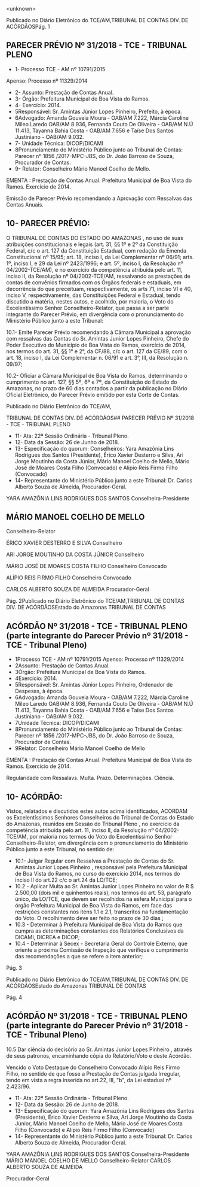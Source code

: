 &lt;unknown&gt;

Publicado  no  Diário Eletrônico do TCE/AM,TRIBUNAL DE CONTAS DIV. DE  ACÓRDÃOSPág. 1

## PARECER PRÉVIO Nº 31/2018 - TCE - TRIBUNAL PLENO

- 1- Processo TCE - AM nº 10791/2015

Apenso: Processo nº 11329/2014

- 2- Assunto: Prestação de Contas Anual.
- 3- Órgão: Prefeitura Municipal de Boa Vista do Ramos.
- 4- Exercício: 2014.
- 5Responsável: Sr. Amintas Júnior Lopes Pinheiro, Prefeito, à época.
- 6Advogado: Amanda Gouveia Moura - OAB/AM 7.222, Márcia Caroline Mileo Laredo OAB/AM 8.936, Fernanda Couto De Oliveira - OAB/AM  N.Ú 11.413, Tayanna Bahia Costa - OAB/AM 7.656 e Taíse Dos Santos Justiniano - OAB/AM 9.032.
- 7- Unidade Técnica: DICOP/DICAMI
- 8Pronunciamento do Ministério Público junto ao Tribunal de Contas: Parecer nº 1856 /2017-MPC-JBS, do Dr. João Barroso de Souza, Procurador de Contas.
- 9- Relator: Conselheiro Mário Manoel Coelho de Mello.

EMENTA : Prestação  de  Contas  Anual.  Prefeitura Municipal  de  Boa  Vista  do  Ramos.  Exercício  de 2014.

Emissão de Parecer Prévio recomendando a Aprovação com Ressalvas das Contas Anuais.

## 10-  PARECER PRÉVIO:

O TRIBUNAL DE CONTAS DO ESTADO DO AMAZONAS ,  no  uso  de  suas atribuições constitucionais e legais (art. 31, §§ 1º e 2º da Constituição Federal, c/c o art. 127 da Constituição Estadual, com redação da Emenda Constitucional nº 15/95; art. 18, inciso I, da Lei Complementar nº 06/91; arts. 1º, inciso I, e 29 da Lei nº 2423/1996; e art. 5º, inciso I, da Resolução nº 04/2002-TCE/AM), e no exercício da competência atribuída pelo art. 11, inciso II,  da Resolução nº 04/2002-TCE/AM, ressalvando as prestações de contas de convênios firmados com os Órgãos federais e estaduais, em decorrência do que preceituam, respectivamente, os arts 71, inciso VI  e 40, inciso V, respectivamente, das Constituições Federal e Estadual, tendo discutido a matéria, nestes autos, e acolhido, por  maioria, o  Voto  do  Excelentíssimo  Senhor  Conselheiro-Relator,  que  passa  a  ser parte integrante do Parecer Prévio, em divergência com o pronunciamento do Ministério Público junto a este Tribunal:

10.1- Emite Parecer Prévio recomendando à Câmara Municipal a aprovação com  ressalvas  das  Contas do  Sr.  Amintas  Junior  Lopes  Pinheiro, Chefe  do  Poder  Executivo  do  Município  de  Boa  Vista  do  Ramos, exercício de 2014, nos termos do art. 31, §§ 1° e 2°, da CF/88, c/c o art. 127 da CE/89, com o art. 18, inciso I, da Lei Complementar n. 06/91 e art. 3°, III, da Resolução n. 09/97;

10.2-  Oficiar a  Câmara  Municipal  de  Boa  Vista  do  Ramos,  determinando  o cumprimento no art. 127, §§ 5º,  6º e 7º, da Constituição do Estado do Amazonas,  no  prazo  de  60  dias  contados  a  partir  da  publicação  no Diário  Oficial  Eletrônico,  do  Parecer  Prévio  emitido  por  esta  Corte  de Contas.

Publicado  no  Diário Eletrônico do TCE/AM,

TRIBUNAL DE CONTAS DIV. DE  ACÓRDÃOS## PARECER PRÉVIO Nº 31/2018 - TCE - TRIBUNAL PLENO

- 11- Ata: 22ª Sessão Ordinária - Tribunal Pleno.
- 12- Data da Sessão: 26 de Junho de 2018.
- 13- Especificação  do  quorum: Conselheiros:  Yara  Amazônia  Lins  Rodrigues  dos Santos (Presidente), Érico Xavier Desterro e Silva,  Ari  Jorge  Moutinho da Costa Júnior, Mário Manoel  Coelho  de  Mello, Mário  José  de Moares  Costa  Filho (Convocado) e Alípio Reis Firmo Filho (Convocado)
- 14- Representante do Ministério Público junto a este Tribunal: Dr. Carlos Alberto Souza de Almeida, Procurador-Geral.

YARA AMAZÔNIA LINS RODRIGUES DOS SANTOS Conselheira-Presidente

## MÁRIO MANOEL COELHO DE MELLO

Conselheiro-Relator

ÉRICO XAVIER DESTERRO E SILVA Conselheiro

ARI JORGE MOUTINHO DA COSTA JÚNIOR Conselheiro

MÁRIO JOSÉ DE MOARES COSTA FILHO Conselheiro Convocado

ALÍPIO REIS FIRMO FILHO Conselheiro Convocado

CARLOS ALBERTO SOUZA DE ALMEIDA Procurador-Geral

Pág. 2Publicado  no  Diário Eletrônico do TCE/AM,TRIBUNAL DE CONTAS DIV. DE  ACÓRDÃOSEstado do Amazonas TRIBUNAL DE CONTAS

## ACÓRDÃO Nº 31/2018 - TCE - TRIBUNAL PLENO (parte integrante do Parecer Prévio nº 31/2018 - TCE - Tribunal Pleno)

- 1Processo TCE - AM nº 10791/2015 Apenso: Processo nº 11329/2014
- 2Assunto: Prestação de Contas Anual.
- 3Órgão: Prefeitura Municipal de Boa Vista do Ramos.
- 4Exercício: 2014.
- 5Responsável: Sr. Amintas Júnior Lopes Pinheiro, Ordenador de Despesas, à época.
- 6Advogado: Amanda Gouveia Moura - OAB/AM 7.222, Márcia Caroline Mileo Laredo OAB/AM 8.936, Fernanda Couto De Oliveira - OAB/AM  N.Ú 11.413, Tayanna Bahia Costa - OAB/AM 7.656 e Taíse Dos Santos Justiniano - OAB/AM 9.032.
- 7Unidade Técnica: DICOP/DICAMI
- 8Pronunciamento do Ministério Público junto ao Tribunal de Contas: Parecer nº 1856 /2017-MPC-JBS, do Dr. João Barroso de Souza, Procurador de Contas.
- 9Relator: Conselheiro Mário Manoel Coelho de Mello

EMENTA : Prestação  de  Contas  Anual.  Prefeitura Municipal  de  Boa  Vista  do  Ramos.  Exercício  de 2014.

Regularidade com Ressalavs. Multa. Prazo. Determinações. Ciência.

## 10- ACÓRDÃO:

Vistos, relatados e discutidos estes autos acima identificados, ACORDAM os Excelentíssimos Senhores Conselheiros do Tribunal de Contas do Estado do Amazonas, reunidos em Sessão do Tribunal Pleno , no exercício da competência atribuída pelo art. 11,  inciso  II,    da  Resolução  nº  04/2002-TCE/AM, por  maioria nos  termos  do  Voto  do Excelentíssimo Senhor Conselheiro-Relator, em divergência com o pronunciamento do Ministério Público junto a este Tribunal, no sentido de:

- 10.1- Julgar Regular com Ressalvas a Prestação de Contas do Sr. Amintas Junior Lopes Pinheiro ,  responsável pela Prefeitura  Municipal de Boa Vista do Ramos, no curso do exercício 2014, nos termos do inciso II do art.22 c/c o art.24 da LO/TCE;
- 10.2 - Aplicar Multa ao Sr. Amintas Junior Lopes Pinheiro no valor de R $ 2.500,00 (dois mil e quinhentos reais), nos termos do art. 53, parágrafo único, da LO/TCE, que devem ser recolhidos na esfera Municipal para o  órgão  Prefeitura  Municipal  de  Boa  Vista  do  Ramos,  em  face  das restrições constantes nos itens 1.1 e 2.1, transcritos na fundamentação do Voto. O recolhimento deve ser feito no prazo de 30 dias ;
- 10.3 - Determinar à Prefeitura Municipal de Boa Vista do Ramos que cumpra as determinações constantes dos Relatórios Conclusivos da DICAMI, DICREA e DICOP;
- 10.4  -  Determinar à  Secex  -  Secretaria  Geral  do  Controle  Externo,  que oriente a próxima Comissão de Inspeção que verifique o cumprimento das recomendações a que se refere o item anterior;

Pág. 3

Publicado  no  Diário Eletrônico do TCE/AM,TRIBUNAL DE CONTAS DIV. DE  ACÓRDÃOSEstado do Amazonas TRIBUNAL DE CONTAS

Pág. 4

## ACÓRDÃO Nº 31/2018 - TCE - TRIBUNAL PLENO (parte integrante do Parecer Prévio nº 31/2018 - TCE - Tribunal Pleno)

10.5  Dar  ciência do  decisório  ao Sr.  Amintas  Junior  Lopes  Pinheiro , através  de  seus  patronos,  encaminhando  cópia  do  Relatório/Voto  e deste Acórdão.

Vencido o Voto Destaque do Conselheiro Convocado  Alípio Reis Firmo Filho, no sentido de que  fosse a Prestação de Contas julgada Irregular, tendo  em vista a regra inserida no art.22, III, "b", da Lei estadual nº 2.423/96.

- 11- Ata: 22ª Sessão Ordinária - Tribunal Pleno.
- 12- Data da Sessão: 26 de Junho de 2018.
- 13- Especificação do quorum: Yara Amazônia Lins Rodrigues dos Santos (Presidente), Érico  Xavier  Desterro  e  Silva,  Ari  Jorge  Moutinho  da  Costa  Júnior,  Mário  Manoel Coelho de Mello, Mário José de Moares Costa Filho (Convocado) e Alípio Reis Firmo Filho (Convocado)
- 14- Representante  do  Ministério  Público  junto  a  este  Tribunal: Dr. Carlos  Alberto Souza de Almeida, Procurador-Geral.

YARA AMAZÔNIA LINS RODRIGUES DOS SANTOS Conselheira-Presidente MÁRIO MANOEL COELHO DE MELLO Conselheiro-Relator CARLOS ALBERTO SOUZA DE ALMEIDA

Procurador-Geral